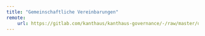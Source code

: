 ```yaml
---
title: "Gemeinschaftliche Vereinbarungen"
remote:
    url: https://gitlab.com/kanthaus/kanthaus-governance/-/raw/master/documents/collectiveAgreements/collectiveAgreements.de.md
---
```

